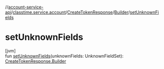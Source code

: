 //[account-service-api](../../../../index.md)/[classtime.service.account](../../index.md)/[CreateTokenResponse](../index.md)/[Builder](index.md)/[setUnknownFields](set-unknown-fields.md)

# setUnknownFields

[jvm]\
fun [setUnknownFields](set-unknown-fields.md)(unknownFields: UnknownFieldSet): [CreateTokenResponse.Builder](index.md)
